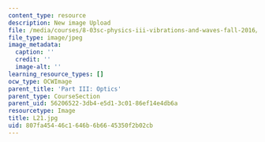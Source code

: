 ```yaml
---
content_type: resource
description: New image Upload
file: /media/courses/8-03sc-physics-iii-vibrations-and-waves-fall-2016/807fa45446c1646b6b6645350f2b02cb_L21.jpg
file_type: image/jpeg
image_metadata:
  caption: ''
  credit: ''
  image-alt: ''
learning_resource_types: []
ocw_type: OCWImage
parent_title: 'Part III: Optics'
parent_type: CourseSection
parent_uid: 56206522-3db4-e5d1-3c01-86ef14e4db6a
resourcetype: Image
title: L21.jpg
uid: 807fa454-46c1-646b-6b66-45350f2b02cb
---
```

